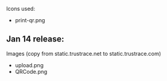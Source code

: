 Icons used:

-   print-qr.png

## Jan 14 release:

Images (copy from static.trustrace.net to static.trustrace.com)

-   upload.png
-   QRCode.png
